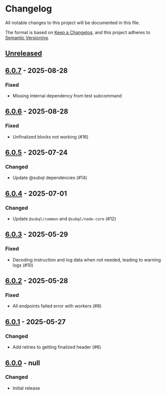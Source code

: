 # Changelog
All notable changes to this project will be documented in this file.

The format is based on [Keep a Changelog](https://keepachangelog.com/en/1.0.0/),
and this project adheres to [Semantic Versioning](https://semver.org/spec/v2.0.0.html).

## [Unreleased]

## [6.0.7] - 2025-08-28
### Fixed
- Missing internal dependency from test subcommand

## [6.0.6] - 2025-08-28
### Fixed
- Unfinalized blocks not working (#16)

## [6.0.5] - 2025-07-24
### Changed
- Update @subql dependencies (#14)

## [6.0.4] - 2025-07-01
### Changed
- Update `@subql/common` and `@subql/node-core` (#12)

## [6.0.3] - 2025-05-29
### Fixed
- Decoding instruction and log data when not needed, leading to warning logs (#10)

## [6.0.2] - 2025-05-28
### Fixed
- All endpoints failed error with workers (#8)

## [6.0.1] - 2025-05-27
### Changed
- Add retries to getting finalized header (#6)

## [6.0.0] - null
### Changed
- Initial release

[Unreleased]: https://github.com/subquery/subql-solana/compare/node-solana/6.0.7...HEAD
[6.0.7]: https://github.com/subquery/subql-solana/compare/node-solana/6.0.6...node-solana/6.0.7
[6.0.6]: https://github.com/subquery/subql-solana/compare/node-solana/6.0.5...node-solana/6.0.6
[6.0.5]: https://github.com/subquery/subql-solana/compare/node-solana/6.0.4...node-solana/6.0.5
[6.0.4]: https://github.com/subquery/subql-solana/compare/node-solana/6.0.3...node-solana/6.0.4
[6.0.3]: https://github.com/subquery/subql-solana/compare/node-solana/6.0.2...node-solana/6.0.3
[6.0.2]: https://github.com/subquery/subql-solana/compare/node-solana/6.0.1...node-solana/6.0.2
[6.0.1]: https://github.com/subquery/subql-solana/compare/node-solana/6.0.0...node-solana/6.0.1
[6.0.0]: https://github.com/subquery/subql-solana/releases/tag/node-solana/6.0.0
